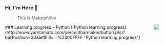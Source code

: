 
### Hi, I'm Here 👋
> This is MaksonViini
<img align='right' src="https://camo.githubusercontent.com/a5c7c7397871b9348b88302ac5cd56ddbf8774b3/68747470733a2f2f63646e2e6a7364656c6976722e6e65742f67682f73792d7265636f7264732f73746174696366696c65406d61737465722f696d616765732f3230323030372f6875616a692e676966">
### Learning progress
- Python ![Python learning progress](http://www.yarntomato.com/percentbarmaker/button.php?barPosition=30&leftFill= =%2300FFFF "Python learning progress")
